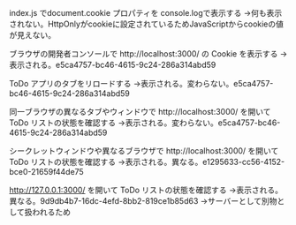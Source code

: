 index.js でdocument.cookie プロパティを console.logで表示する
→何も表示されない。HttpOnlyがcookieに設定されているためJavaScriptからcookieの値が見えない。


ブラウザの開発者コンソールで http://localhost:3000/ の Cookie を表示する
→表示される。e5ca4757-bc46-4615-9c24-286a314abd59


ToDo アプリのタブをリロードする
→表示される。変わらない。e5ca4757-bc46-4615-9c24-286a314abd59


同一ブラウザの異なるタブやウィンドウで http://localhost:3000/ を開いて ToDo リストの状態を確認する
→表示される。変わらない。e5ca4757-bc46-4615-9c24-286a314abd59


シークレットウィンドウや異なるブラウザで http://localhost:3000/ を開いて ToDo リストの状態を確認する
→表示される。異なる。e1295633-cc56-4152-bce0-21659f44de75

http://127.0.0.1:3000/ を開いて ToDo リストの状態を確認する
→表示される。異なる。9d9db4b7-16dc-4efd-8bb2-819ce1b85d63
→サーバーとして別物として扱われるため